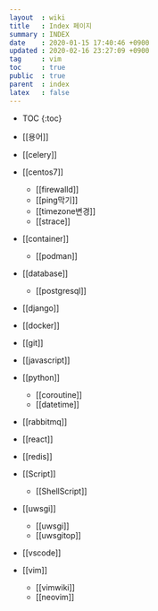 ```yaml
---
layout  : wiki
title   : Index 페이지
summary : INDEX
date    : 2020-01-15 17:40:46 +0900
updated : 2020-02-16 23:27:09 +0900
tag     : vim
toc     : true
public  : true
parent  : index
latex   : false
---
```

* TOC
{:toc}

* [[용어]]
* [[celery]]
* [[centos7]]
	* [[firewalld]]
	* [[ping막기]]
	* [[timezone변경]]
	* [[strace]]
* [[container]]
    * [[podman]]
* [[database]]
	* [[postgresql]]
* [[django]]
* [[docker]]
* [[git]]
* [[javascript]]
* [[python]]
	* [[coroutine]] 
	* [[datetime]]
* [[rabbitmq]]
* [[react]]
* [[redis]]
* [[Script]]
    * [[ShellScript]]
* [[uwsgi]]
	* [[uwsgi]] 
	* [[uwsgitop]]
* [[vscode]]
* [[vim]]
    * [[vimwiki]]
    * [[neovim]]
